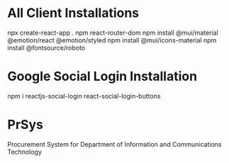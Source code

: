# All Client Installations

npx create-react-app .
npm react-router-dom
npm install @mui/material @emotion/react @emotion/styled
npm install @mui/icons-material
npm install @fontsource/roboto

# Google Social Login Installation

npm i reactjs-social-login react-social-login-buttons

# PrSys

Procurement System for Department of Information and Communications Technology
